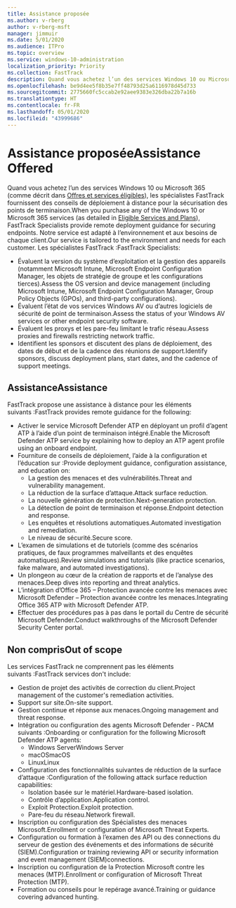 ```yaml
---
title: Assistance proposée
ms.author: v-rberg
author: v-rberg-msft
manager: jimmuir
ms.date: 5/01/2020
ms.audience: ITPro
ms.topic: overview
ms.service: windows-10-administration
localization_priority: Priority
ms.collection: FastTrack
description: Quand vous achetez l’un des services Windows 10 ou Microsoft 365, les spécialistes FastTrack fournissent des conseils de déploiement à distance pour la sécurisation des points de terminaison. Notre service est adapté à l’environnement et aux besoins de chaque client.
ms.openlocfilehash: be9d4ee5f8b35e7ff48793d25a6116978d45d733
ms.sourcegitcommit: 2775660fc5ccab2e92aee9383e326dba22b7a16b
ms.translationtype: HT
ms.contentlocale: fr-FR
ms.lasthandoff: 05/01/2020
ms.locfileid: "43999686"
---
```

# <a name="assistance-offered"></a><span data-ttu-id="be013-104">Assistance proposée</span><span class="sxs-lookup"><span data-stu-id="be013-104">Assistance Offered</span></span>  

<span data-ttu-id="be013-105">Quand vous achetez l’un des services Windows 10 ou Microsoft 365 (comme décrit dans [Offres et services éligibles](M365-eligible-services-and-plans.md)), les spécialistes FastTrack fournissent des conseils de déploiement à distance pour la sécurisation des points de terminaison.</span><span class="sxs-lookup"><span data-stu-id="be013-105">When you purchase any of the Windows 10 or Microsoft 365 services (as detailed in [Eligible Services and Plans](M365-eligible-services-and-plans.md)), FastTrack Specialists provide remote deployment guidance for securing endpoints.</span></span> <span data-ttu-id="be013-106">Notre service est adapté à l’environnement et aux besoins de chaque client.</span><span class="sxs-lookup"><span data-stu-id="be013-106">Our service is tailored to the environment and needs for each customer.</span></span> <span data-ttu-id="be013-107">Les spécialistes FastTrack :</span><span class="sxs-lookup"><span data-stu-id="be013-107">FastTrack Specialists:</span></span>
- <span data-ttu-id="be013-108">Évaluent la version du système d’exploitation et la gestion des appareils (notamment Microsoft Intune, Microsoft Endpoint Configuration Manager, les objets de stratégie de groupe et les configurations tierces).</span><span class="sxs-lookup"><span data-stu-id="be013-108">Assess the OS version and device management (including Microsoft Intune, Microsoft Endpoint Configuration Manager, Group Policy Objects (GPOs), and third-party configurations).</span></span>
- <span data-ttu-id="be013-109">Évaluent l’état de vos services Windows AV ou d’autres logiciels de sécurité de point de terminaison.</span><span class="sxs-lookup"><span data-stu-id="be013-109">Assess the status of your Windows AV services or other endpoint security software.</span></span>
- <span data-ttu-id="be013-110">Évaluent les proxys et les pare-feu limitant le trafic réseau.</span><span class="sxs-lookup"><span data-stu-id="be013-110">Assess proxies and firewalls restricting network traffic.</span></span>
- <span data-ttu-id="be013-111">Identifient les sponsors et discutent des plans de déploiement, des dates de début et de la cadence des réunions de support.</span><span class="sxs-lookup"><span data-stu-id="be013-111">Identify sponsors, discuss deployment plans, start dates, and the cadence of support meetings.</span></span>

## <a name="assistance"></a><span data-ttu-id="be013-112">Assistance</span><span class="sxs-lookup"><span data-stu-id="be013-112">Assistance</span></span>

<span data-ttu-id="be013-113">FastTrack propose une assistance à distance pour les éléments suivants :</span><span class="sxs-lookup"><span data-stu-id="be013-113">FastTrack provides remote guidance for the following:</span></span>
- <span data-ttu-id="be013-114">Activer le service Microsoft Defender ATP en déployant un profil d’agent ATP à l’aide d’un point de terminaison intégré.</span><span class="sxs-lookup"><span data-stu-id="be013-114">Enable the Microsoft Defender ATP service by explaining how to deploy an ATP agent profile using an onboard endpoint.</span></span>
- <span data-ttu-id="be013-115">Fourniture de conseils de déploiement, l’aide à la configuration et l’éducation sur :</span><span class="sxs-lookup"><span data-stu-id="be013-115">Provide deployment guidance, configuration assistance, and education on:</span></span>
    - <span data-ttu-id="be013-116">La gestion des menaces et des vulnérabilités.</span><span class="sxs-lookup"><span data-stu-id="be013-116">Threat and vulnerability management.</span></span>
    - <span data-ttu-id="be013-117">La réduction de la surface d’attaque.</span><span class="sxs-lookup"><span data-stu-id="be013-117">Attack surface reduction.</span></span>
    - <span data-ttu-id="be013-118">La nouvelle génération de protection.</span><span class="sxs-lookup"><span data-stu-id="be013-118">Next-generation protection.</span></span>
    - <span data-ttu-id="be013-119">La détection de point de terminaison et réponse.</span><span class="sxs-lookup"><span data-stu-id="be013-119">Endpoint detection and response.</span></span>
    - <span data-ttu-id="be013-120">Les enquêtes et résolutions automatiques.</span><span class="sxs-lookup"><span data-stu-id="be013-120">Automated investigation and remediation.</span></span>
    - <span data-ttu-id="be013-121">Le niveau de sécurité.</span><span class="sxs-lookup"><span data-stu-id="be013-121">Secure score.</span></span>
- <span data-ttu-id="be013-122">L’examen de simulations et de tutoriels (comme des scénarios pratiques, de faux programmes malveillants et des enquêtes automatiques).</span><span class="sxs-lookup"><span data-stu-id="be013-122">Review simulations and tutorials (like practice scenarios, fake malware, and automated investigations).</span></span>
- <span data-ttu-id="be013-123">Un plongeon au cœur de la création de rapports et de l’analyse des menaces.</span><span class="sxs-lookup"><span data-stu-id="be013-123">Deep dives into reporting and threat analytics.</span></span>
- <span data-ttu-id="be013-124">L’intégration d’Office 365 – Protection avancée contre les menaces avec Microsoft Defender – Protection avancée contre les menaces.</span><span class="sxs-lookup"><span data-stu-id="be013-124">Integrating Office 365 ATP with Microsoft Defender ATP.</span></span>
- <span data-ttu-id="be013-125">Effectuer des procédures pas à pas dans le portail du Centre de sécurité Microsoft Defender.</span><span class="sxs-lookup"><span data-stu-id="be013-125">Conduct walkthroughs of the Microsoft Defender Security Center portal.</span></span>

## <a name="out-of-scope"></a><span data-ttu-id="be013-126">Non compris</span><span class="sxs-lookup"><span data-stu-id="be013-126">Out of scope</span></span>

<span data-ttu-id="be013-127">Les services FastTrack ne comprennent pas les éléments suivants :</span><span class="sxs-lookup"><span data-stu-id="be013-127">FastTrack services don't include:</span></span>
- <span data-ttu-id="be013-128">Gestion de projet des activités de correction du client.</span><span class="sxs-lookup"><span data-stu-id="be013-128">Project management of the customer's remediation activities.</span></span>
- <span data-ttu-id="be013-129">Support sur site.</span><span class="sxs-lookup"><span data-stu-id="be013-129">On-site support.</span></span>
- <span data-ttu-id="be013-130">Gestion continue et réponse aux menaces.</span><span class="sxs-lookup"><span data-stu-id="be013-130">Ongoing management and threat response.</span></span>
- <span data-ttu-id="be013-131">Intégration ou configuration des agents Microsoft Defender - PACM suivants :</span><span class="sxs-lookup"><span data-stu-id="be013-131">Onboarding or configuration for the following Microsoft Defender ATP agents:</span></span>
   - <span data-ttu-id="be013-132">Windows Server</span><span class="sxs-lookup"><span data-stu-id="be013-132">Windows Server</span></span>
   - <span data-ttu-id="be013-133">macOS</span><span class="sxs-lookup"><span data-stu-id="be013-133">macOS</span></span>
   - <span data-ttu-id="be013-134">Linux</span><span class="sxs-lookup"><span data-stu-id="be013-134">Linux</span></span>
- <span data-ttu-id="be013-135">Configuration des fonctionnalités suivantes de réduction de la surface d’attaque :</span><span class="sxs-lookup"><span data-stu-id="be013-135">Configuration of the following attack surface reduction capabilities:</span></span>
    - <span data-ttu-id="be013-136">Isolation basée sur le matériel.</span><span class="sxs-lookup"><span data-stu-id="be013-136">Hardware-based isolation.</span></span>
    - <span data-ttu-id="be013-137">Contrôle d’application.</span><span class="sxs-lookup"><span data-stu-id="be013-137">Application control.</span></span>
    - <span data-ttu-id="be013-138">Exploit Protection.</span><span class="sxs-lookup"><span data-stu-id="be013-138">Exploit protection.</span></span>
    - <span data-ttu-id="be013-139">Pare-feu du réseau.</span><span class="sxs-lookup"><span data-stu-id="be013-139">Network firewall.</span></span>
- <span data-ttu-id="be013-140">Inscription ou configuration des Spécialistes des menaces Microsoft.</span><span class="sxs-lookup"><span data-stu-id="be013-140">Enrollment or configuration of Microsoft Threat Experts.</span></span>
- <span data-ttu-id="be013-141">Configuration ou formation à l’examen des API ou des connections du serveur de gestion des événements et des informations de sécurité (SIEM).</span><span class="sxs-lookup"><span data-stu-id="be013-141">Configuration or training reviewing API or security information and event management (SIEM)connections.</span></span>
- <span data-ttu-id="be013-142">Inscription ou configuration de la Protection Microsoft contre les menaces (MTP).</span><span class="sxs-lookup"><span data-stu-id="be013-142">Enrollment or configuration of Microsoft Threat Protection (MTP).</span></span>
- <span data-ttu-id="be013-143">Formation ou conseils pour le repérage avancé.</span><span class="sxs-lookup"><span data-stu-id="be013-143">Training or guidance covering advanced hunting.</span></span>
